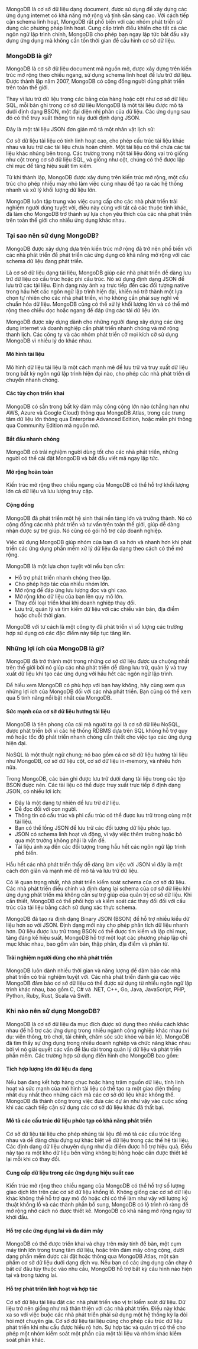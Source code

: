 MongoDB là cơ sở dữ liệu dạng document, được sử dụng để xây dựng các ứng dụng internet có khả năng mở rộng và tính sẵn sàng cao. Với cách tiếp cận schema linh hoạt, MongoDB rất phổ biến với các nhóm phát triển sử dụng các phương pháp linh hoạt. Cung cấp trình điều khiển cho tất cả các ngôn ngữ lập trình chính, MongoDB cho phép bạn ngay lập tức bắt đầu xây dựng ứng dụng mà không cần tốn thời gian để cấu hình cơ sở dữ liệu. 

### MongoDB là gì?

MongoDB là cơ sở dữ liệu document mã nguồn mở, được xây dựng trên kiến trúc mở rộng theo chiều ngang, sử dụng schema linh hoạt để lưu trữ dữ liệu. Được thành lập năm 2007, MongoDB có cộng đồng người dùng phát triển trên toàn thế giới.

Thay vì lưu trữ dữ liệu trong các bảng của hàng hoặc cột như cơ sở dữ liệu SQL, mỗi bản ghi trong cơ sở dữ liệu MongoDB là một tài liệu được mô tả dưới định dạng BSON, một đại diện nhị phân của dữ liệu. Các ứng dụng sau đó có thể truy xuất thông tin này dưới định dạng JSON.

Đây là một tài liệu JSON đơn giản mô tả một nhân vật lịch sử:

Cơ sở dữ liệu tài liệu có tính linh hoạt cao, cho phép cấu trúc tài liệu khác nhau và lưu trữ các tài liệu chưa hoàn chỉnh. Một tài liệu có thể chứa các tài liệu khác nhúng bên trong. Các trường trong một tài liệu đóng vai trò giống như cột trong cơ sở dữ liệu SQL, và giống như cột, chúng có thể được lập chỉ mục để tăng hiệu suất tìm kiếm.

Từ khi thành lập, MongoDB được xây dựng trên kiến trúc mở rộng, một cấu trúc cho phép nhiều máy nhỏ làm việc cùng nhau để tạo ra các hệ thống nhanh và xử lý khối lượng dữ liệu lớn. 

MongoDB luôn tập trung vào việc cung cấp cho các nhà phát triển trải nghiệm người dùng tuyệt vời, điều này cùng với tất cả các thuộc tính khác, đã làm cho MongoDB trở thành sự lựa chọn yêu thích của các nhà phát triển trên toàn thế giới cho nhiều ứng dụng khác nhau.

### Tại sao nên sử dụng MongoDB?

MongoDB được xây dựng dựa trên kiến trúc mở rộng đã trở nên phổ biến với các nhà phát triển để phát triển các ứng dụng có khả năng mở rộng với các schema dữ liệu đang phát triển.

Là cơ sở dữ liệu dạng tài liệu, MongoDB giúp các nhà phát triển dễ dàng lưu trữ dữ liệu có cấu trúc hoặc phi cấu trúc. Nó sử dụng định dạng JSON để lưu trữ các tài liệu. Định dạng này ánh xạ trực tiếp đến các đối tượng native trong hầu hết các ngôn ngữ lập trình hiện đại, khiến nó trở thành một lựa chọn tự nhiên cho các nhà phát triển, vì họ không cần phải suy nghĩ về chuẩn hóa dữ liệu. MongoDB cũng có thể xử lý khối lượng lớn và có thể mở rộng theo chiều dọc hoặc ngang để đáp ứng các tải dữ liệu lớn.

MongoDB được xây dựng dành cho những người đang xây dựng các ứng dụng internet và doanh nghiệp cần phát triển nhanh chóng và mở rộng thanh lịch. Các công ty và các nhóm phát triển cỡ mọi kích cỡ sử dụng MongoDB vì nhiều lý do khác nhau.

#### Mô hình tài liệu 

Mô hình dữ liệu tài liệu là một cách mạnh mẽ để lưu trữ và truy xuất dữ liệu trong bất kỳ ngôn ngữ lập trình hiện đại nào, cho phép các nhà phát triển di chuyển nhanh chóng.

#### Các tùy chọn triển khai

MongoDB có sẵn trong bất kỳ đám mây công cộng lớn nào (chẳng hạn như AWS, Azure và Google Cloud) thông qua MongoDB Atlas, trong các trung tâm dữ liệu lớn thông qua Enterprise Advanced Edition, hoặc miễn phí thông qua Community Edition mã nguồn mở.

#### Bắt đầu nhanh chóng 

MongoDB có trải nghiệm người dùng tốt cho các nhà phát triển, những người có thể cài đặt MongoDB và bắt đầu viết mã ngay lập tức.

#### Mở rộng hoàn toàn

Kiến trúc mở rộng theo chiều ngang của MongoDB có thể hỗ trợ khối lượng lớn cả dữ liệu và lưu lượng truy cập.

#### Cộng đồng

MongoDB đã phát triển một hệ sinh thái nền tảng lớn và trưởng thành. Nó có cộng đồng các nhà phát triển và tư vấn trên toàn thế giới, giúp dễ dàng nhận được sự trợ giúp. Nó cũng có gói hỗ trợ cấp doanh nghiệp.

Việc sử dụng MongoDB giúp nhóm của bạn đi xa hơn và nhanh hơn khi phát triển các ứng dụng phần mềm xử lý dữ liệu đa dạng theo cách có thể mở rộng.

MongoDB là một lựa chọn tuyệt vời nếu bạn cần:

- Hỗ trợ phát triển nhanh chóng theo lặp. 
- Cho phép hợp tác của nhiều nhóm lớn.
- Mở rộng để đáp ứng lưu lượng đọc và ghi cao.
- Mở rộng kho dữ liệu của bạn lên quy mô lớn.
- Thay đổi loại triển khai khi doanh nghiệp thay đổi.
- Lưu trữ, quản lý và tìm kiếm dữ liệu với các chiều văn bản, địa điểm hoặc chuỗi thời gian.

MongoDB với tư cách là một công ty đã phát triển vì số lượng các trường hợp sử dụng có các đặc điểm này tiếp tục tăng lên.

### Những lợi ích của MongoDB là gì?

MongoDB đã trở thành một trong những cơ sở dữ liệu được ưa chuộng nhất trên thế giới bởi nó giúp các nhà phát triển dễ dàng lưu trữ, quản lý và truy xuất dữ liệu khi tạo các ứng dụng với hầu hết các ngôn ngữ lập trình.

Để hiểu xem MongoDB có phù hợp với bạn hay không, hãy cùng xem qua những lợi ích của MongoDB đối với các nhà phát triển. Bạn cũng có thể xem qua 5 tính năng nổi bật nhất của MongoDB.

#### Sức mạnh của cơ sở dữ liệu hướng tài liệu

MongoDB là tiên phong của cái mà người ta gọi là cơ sở dữ liệu NoSQL, được phát triển bởi vì các hệ thống RDBMS dựa trên SQL không hỗ trợ quy mô hoặc tốc độ phát triển nhanh chóng cần thiết cho việc tạo các ứng dụng hiện đại. 

NoSQL là một thuật ngữ chung; nó bao gồm cả cơ sở dữ liệu hướng tài liệu như MongoDB, cơ sở dữ liệu cột, cơ sở dữ liệu in-memory, và nhiều hơn nữa.

Trong MongoDB, các bản ghi được lưu trữ dưới dạng tài liệu trong các tệp BSON được nén. Các tài liệu có thể được truy xuất trực tiếp ở định dạng JSON, có nhiều lợi ích:

- Đây là một dạng tự nhiên để lưu trữ dữ liệu.
- Dễ đọc đối với con người.  
- Thông tin có cấu trúc và phi cấu trúc có thể được lưu trữ trong cùng một tài liệu.
- Bạn có thể lồng JSON để lưu trữ các đối tượng dữ liệu phức tạp.  
- JSON có schema linh hoạt và động, vì vậy việc thêm trường hoặc bỏ qua một trường không phải là vấn đề.
- Tài liệu ánh xạ đến các đối tượng trong hầu hết các ngôn ngữ lập trình phổ biến.

Hầu hết các nhà phát triển thấy dễ dàng làm việc với JSON vì đây là một cách đơn giản và mạnh mẽ để mô tả và lưu trữ dữ liệu.

Có lẽ quan trọng nhất, nhà phát triển kiểm soát schema của cơ sở dữ liệu. Các nhà phát triển điều chỉnh và định dạng lại schema của cơ sở dữ liệu khi ứng dụng phát triển mà không cần sự trợ giúp của quản trị cơ sở dữ liệu. Khi cần thiết, MongoDB có thể phối hợp và kiểm soát các thay đổi đối với cấu trúc của tài liệu bằng cách sử dụng xác thực schema.

MongoDB đã tạo ra định dạng Binary JSON (BSON) để hỗ trợ nhiều kiểu dữ liệu hơn so với JSON. Định dạng mới này cho phép phân tích dữ liệu nhanh hơn. Dữ liệu được lưu trữ trong BSON có thể được tìm kiếm và lập chỉ mục, tăng đáng kể hiệu suất. MongoDB hỗ trợ một loạt các phương pháp lập chỉ mục khác nhau, bao gồm văn bản, thập phân, địa điểm và phần tử.

#### Trải nghiệm người dùng cho nhà phát triển

MongoDB luôn dành nhiều thời gian và năng lượng để đảm bảo các nhà phát triển có trải nghiệm tuyệt vời. Các nhà phát triển đánh giá cao việc MongoDB đảm bảo cơ sở dữ liệu có thể được sử dụng từ nhiều ngôn ngữ lập trình khác nhau, bao gồm C, C# và .NET, C++, Go, Java, JavaScript, PHP, Python, Ruby, Rust, Scala và Swift. 

### Khi nào nên sử dụng MongoDB?

MongoDB là cơ sở dữ liệu đa mục đích được sử dụng theo nhiều cách khác nhau để hỗ trợ các ứng dụng trong nhiều ngành công nghiệp khác nhau (ví dụ: viễn thông, trò chơi, tài chính, chăm sóc sức khỏe và bán lẻ). MongoDB đã tìm thấy sự ứng dụng trong nhiều doanh nghiệp và chức năng khác nhau bởi vì nó giải quyết các vấn đề lâu dài trong quản lý dữ liệu và phát triển phần mềm. Các trường hợp sử dụng điển hình cho MongoDB bao gồm:

#### Tích hợp lượng lớn dữ liệu đa dạng
Nếu bạn đang kết hợp hàng chục hoặc hàng trăm nguồn dữ liệu, tính linh hoạt và sức mạnh của mô hình tài liệu có thể tạo ra một giao diện thống nhất duy nhất theo những cách mà các cơ sở dữ liệu khác không thể. MongoDB đã thành công trong việc đưa các dự án như vậy vào cuộc sống khi các cách tiếp cận sử dụng các cơ sở dữ liệu khác đã thất bại.

#### Mô tả các cấu trúc dữ liệu phức tạp có khả năng phát triển
Cơ sở dữ liệu tài liệu cho phép nhúng tài liệu để mô tả các cấu trúc lồng nhau và dễ dàng chịu đựng sự khác biệt về dữ liệu trong các thế hệ tài liệu. Các định dạng dữ liệu chuyên dụng như địa điểm được hỗ trợ hiệu quả. Điều này tạo ra một kho dữ liệu bền vững không bị hỏng hoặc cần được thiết kế lại mỗi khi có thay đổi.  

#### Cung cấp dữ liệu trong các ứng dụng hiệu suất cao
Kiến trúc mở rộng theo chiều ngang của MongoDB có thể hỗ trợ số lượng giao dịch lớn trên các cơ sở dữ liệu khổng lồ. Không giống các cơ sở dữ liệu khác không thể hỗ trợ quy mô đó hoặc chỉ có thể làm như vậy với lượng kỹ thuật khổng lồ và các thành phần bổ sung, MongoDB có lộ trình rõ ràng để mở rộng nhờ cách nó được thiết kế. MongoDB có khả năng mở rộng ngay từ khởi đầu.

#### Hỗ trợ các ứng dụng lai và đa đám mây 
MongoDB có thể được triển khai và chạy trên máy tính để bàn, một cụm máy tính lớn trong trung tâm dữ liệu, hoặc trên đám mây công cộng, dưới dạng phần mềm được cài đặt hoặc thông qua MongoDB Atlas, một sản phẩm cơ sở dữ liệu dưới dạng dịch vụ. Nếu bạn có các ứng dụng cần chạy ở bất cứ đâu tùy thuộc vào nhu cầu, MongoDB hỗ trợ bất kỳ cấu hình nào hiện tại và trong tương lai.

#### Hỗ trợ phát triển linh hoạt và hợp tác
Cơ sở dữ liệu tài liệu đặt các nhà phát triển vào vị trí kiểm soát dữ liệu. Dữ liệu trở nên giống như mã thân thiện với các nhà phát triển. Điều này khác xa so với việc buộc các nhà phát triển phải sử dụng một hệ thống kỳ lạ đòi hỏi một chuyên gia. Cơ sở dữ liệu tài liệu cũng cho phép cấu trúc dữ liệu phát triển khi nhu cầu được hiểu rõ hơn. Sự hợp tác và quản trị có thể cho phép một nhóm kiểm soát một phần của một tài liệu và nhóm khác kiểm soát phần khác.

